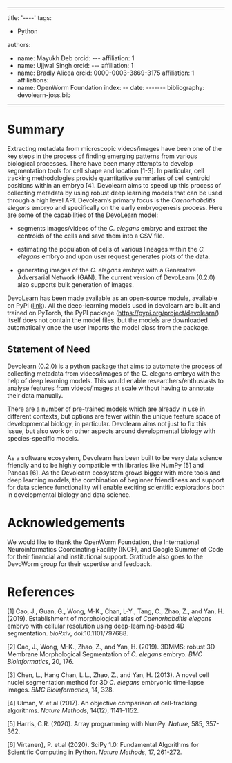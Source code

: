 
---
title: '----'
tags:
  - Python

authors:
  - name: Mayukh Deb
    orcid: ---
    affiliation: 1
  - name: Ujjwal Singh
    orcid: ---
    affiliation: 1
  - name: Bradly Alicea
    orcid: 0000-0003-3869-3175
    affiliation: 1
affiliations:
 - name: OpenWorm Foundation
   index: --
date: -------
bibliography: devolearn-joss.bib
---

# Summary
Extracting metadata from microscopic videos/images have been one of the key steps in the process of finding emerging patterns from various biological processes. There have been many attempts to develop segmentation tools for cell shape and location [1-3]. In particular, cell tracking methodologies provide quantitative summaries of cell centroid positions within an embryo [4].  Devolearn aims to speed up this process of collecting metadata by using robust deep learning models that can be used through a high level API. Devolearn’s primary focus is the _Caenorhabditis elegans_ embryo and specifically on the early embryogenesis process. Here are some of the capabilities of the DevoLearn model:

* segments images/videos of the _C. elegans_ embryo and extract the centroids of the cells and save them into a CSV file.  

* estimating the population of cells of various lineages within the _C. elegans_ embryo and upon user request generates plots of the data.  

* generating images of the _C. elegans_ embryo with a Generative Adversarial Network (GAN). The current version of DevoLearn (0.2.0) also supports bulk generation of images.  

DevoLearn has been made available as an open-source module, available on PyPi ([link](https://pypi.org/project/devolearn/)). All the deep-learning models used in devolearn are built and trained on PyTorch, the PyPI package (https://pypi.org/project/devolearn/) itself does not contain the model files, but the models are downloaded automatically once the user imports the model class from the package. 

## Statement of Need
Devolearn (0.2.0) is a python package that aims to automate the process of collecting metadata from videos/images of the C. elegans embryo with the help of deep learning models. This would enable researchers/enthusiasts to analyse features from videos/images at scale without having to annotate their data manually. 

There are a number of pre-trained models which are already in use in different contexts, but options are fewer within the unique feature space of developmental biology, in particular. Devolearn aims not just to fix this issue, but also work on other aspects around developmental biology with species-specific models. 

<P>
  <IMG SRC="">
</P>

As a software ecosystem, Devolearn has been built to be very data science friendly and to be highly compatible with libraries like NumPy [5] and Pandas [6]. As the Devolearn ecosystem grows bigger with more tools and deep learning models, the combination of beginner friendliness and support for data science functionality will enable exciting scientific explorations both in developmental biology and data science. 

# Acknowledgements
We would like to thank the OpenWorm Foundation, the International Neuroinformatics Coordinating Facility (INCF), and Google Summer of Code for their financial and institutional support. Gratitude also goes to the DevoWorm group for their expertise and feedback.

# References
[1] Cao, J., Guan, G., Wong, M-K., Chan, L-Y., Tang, C., Zhao, Z., and Yan, H. (2019). Establishment of morphological atlas of _Caenorhabditis elegans_ embryo with cellular resolution using deep-learning-based 4D segmentation. _bioRxiv_, doi:10.1101/797688.

[2] Cao, J., Wong, M-K., Zhao, Z., and Yan, H. (2019). 3DMMS: robust 3D Membrane Morphological Segmentation of _C. elegans_ embryo. _BMC Bioinformatics_, 20, 176.

[3] Chen, L., Hang Chan, L.L., Zhao, Z., and Yan, H. (2013). A novel cell nuclei segmentation method for 3D _C. elegans_ embryonic time-lapse images. _BMC Bioinformatics_, 14, 328.

[4] Ulman, V. et.al (2017). An objective comparison of cell-tracking algorithms. _Nature Methods_, 14(12), 1141–1152.

[5] Harris, C.R. (2020). Array programming with NumPy. _Nature_, 585, 357-362.

[6] Virtanen}, P. et.al (2020). SciPy 1.0: Fundamental Algorithms for Scientific Computing in Python. _Nature Methods_, 17, 261-272.
